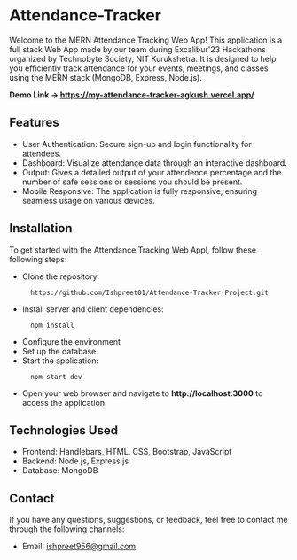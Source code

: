 # Attendance-Tracker
Welcome to the MERN Attendance Tracking Web App! This application is a full stack Web App made by our team during Excalibur'23 Hackathons organized by Technobyte Society, NIT Kurukshetra. It is designed to help you efficiently track attendance for your events, meetings, and classes using the MERN stack (MongoDB, Express, Node.js).

**Demo Link -> https://my-attendance-tracker-agkush.vercel.app/**

## Features
* User Authentication: Secure sign-up and login functionality for attendees.
* Dashboard: Visualize attendance data through an interactive dashboard.
* Output: Gives a detailed output of your attendence percentage and the number of safe sessions or sessions you should be present.
* Mobile Responsive: The application is fully responsive, ensuring seamless usage on various devices.

## Installation
To get started with the Attendance Tracking Web Appl, follow these following steps:
* Clone the repository:
  ```
    https://github.com/Ishpreet01/Attendance-Tracker-Project.git
  ```
* Install server and client dependencies:
  ```
    npm install
  ```
* Configure the environment
* Set up the database
* Start the application:
  ```
    npm start dev
  ```
* Open your web browser and navigate to **http://localhost:3000** to access the application.

## Technologies Used
* Frontend: Handlebars, HTML, CSS, Bootstrap, JavaScript
* Backend: Node.js, Express.js
* Database: MongoDB

## Contact
If you have any questions, suggestions, or feedback, feel free to contact me through the following channels:

* Email: ishpreet956@gmail.com

